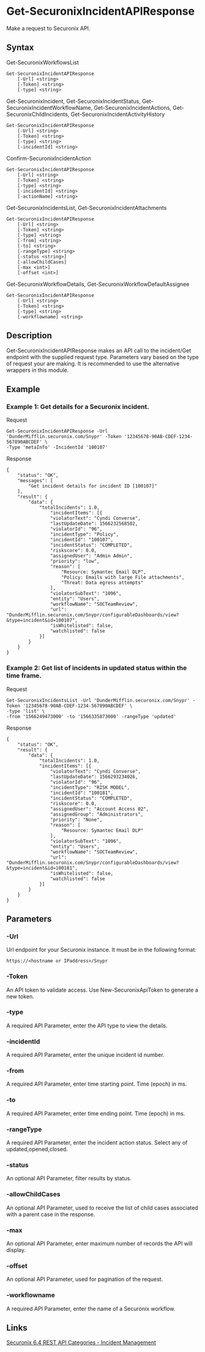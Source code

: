 # Get-SecuronixIncidentAPIResponse
Make a request to Securonix API.

## Syntax

Get-SecuronixWorkflowsList
```
Get-SecuronixIncidentAPIResponse
    [-Url] <string>
    [-Token] <string>
    [-type] <string>
```

Get-SecuronixIncident, Get-SecuronixIncidentStatus, Get-SecuronixIncidentWorkflowName, Get-SecuronixIncidentActions, Get-SecuronixChildIncidents, Get-SecuronixIncidentActivityHistory
```
Get-SecuronixIncidentAPIResponse
    [-Url] <string>
    [-Token] <string>
    [-type] <string>
    [-incidentId] <string>
```

Confirm-SecuronixIncidentAction
```
Get-SecuronixIncidentAPIResponse
    [-Url] <string>
    [-Token] <string>
    [-type] <string>
    [-incidentId] <string>
    [-actionName] <string>
```

Get-SecuronixIncidentsList, Get-SecuronixIncidentAttachments
```
Get-SecuronixIncidentAPIResponse
    [-Url] <string>
    [-Token] <string>
    [-type] <string>
    [-from] <string>
    [-to] <string>
    [-rangeType] <string>
    [-status <string>]
    [-allowChildCases]
    [-max <int>]
    [-offset <int>]
```

Get-SecuronixWorkflowDetails, Get-SecuronixWorkflowDefaultAssignee
```
Get-SecuronixIncidentAPIResponse
    [-Url] <string>
    [-Token] <string>
    [-type] <string>
    [-workflowname] <string>
```

## Description
Get-SecuronixIncidentAPIResponse makes an API call to the incident/Get endpoint with the supplied request type. Parameters vary based on the type of request your are making. It is recommended to use the alternative wrappers in this module. 

## Example

### Example 1: Get details for a Securonix incident.

Request
```
Get-SecuronixIncidentAPIResponse -Url 'DunderMifflin.securonix.com/Snypr' -Token '12345678-90AB-CDEF-1234-567890ABCDEF' \
-Type 'metaInfo' -IncidentId '100107'
```

Response
```
{
    "status": "OK",
    "messages": [
        "Get incident details for incident ID [100107]"
    ],
    "result": {
        "data": {
            "totalIncidents": 1.0,
                "incidentItems": [{
                "violatorText": "Cyndi Converse",
                "lastUpdateDate": 1566232568502,
                "violatorId": "96",
                "incidentType": "Policy",
                "incidentId": "100107",
                "incidentStatus": "COMPLETED",
                "riskscore": 0.0,
                "assignedUser": "Admin Admin",
                "priority": "low",
                "reason": [
                    "Resource: Symantec Email DLP",
                    "Policy: Emails with large File attachments",
                    "Threat: Data egress attempts"
                ],
                "violatorSubText": "1096",
                "entity": "Users",
                "workflowName": "SOCTeamReview",
                "url": "DunderMifflin.securonix.com/Snypr/configurableDashboards/view?&type=incident&id=100107",
                "isWhitelisted": false,
                "watchlisted": false
            }]
        }
    }
}
```

### Example 2: Get list of incidents in updated status within the time frame.

Request
```
Get-SecuronixIncidentsList -Url 'DunderMifflin.securonix.com/Snypr' -Token '12345678-90AB-CDEF-1234-567890ABCDEF' \
-type 'list' \
-from '1566249473000' -to '1566335873000' -rangeType 'updated'
```

Response
```
{
    "status": "OK",
    "result": {
        "data": {
            "totalIncidents": 1.0,
            "incidentItems": [{
                "violatorText": "Cyndi Converse",
                "lastUpdateDate": 1566293234026,
                "violatorId": "96",
                "incidentType": "RISK MODEL",
                "incidentId": "100181",
                "incidentStatus": "COMPLETED",
                "riskscore": 0.0,
                "assignedUser": "Account Access 02",
                "assignedGroup": "Administrators",
                "priority": "None",
                "reason": [
                    "Resource: Symantec Email DLP"
                ],
                "violatorSubText": "1096",
                "entity": "Users",
                "workflowName": "SOCTeamReview",
                "url": "DunderMifflin.securonix.com/Snypr/configurableDashboards/view?&type=incident&id=100181",
                "isWhitelisted": false,
                "watchlisted": false
            }]
        }
    }
}
```

## Parameters

### -Url
Url endpoint for your Securonix instance.
It must be in the following format:
```
https://<hostname or IPaddress>/Snypr
```
### -Token
An API token to validate access. Use New-SecuronixApiToken to generate a new token.

### -type
A required API Parameter, enter the API type to view the details.

### -incidentId
A required API Parameter, enter the unique incident id number.

### -from
A required API Parameter, enter time starting point. Time (epoch) in ms.

### -to
A required API Parameter, enter time ending point. Time (epoch) in ms.

### -rangeType
A required API Parameter, enter the incident action status. Select any of updated,opened,closed.

### -status
An optional API Parameter, filter results by status.

### -allowChildCases
An optional API Parameter, used to receive the list of child cases associated with a parent case in the response.

### -max
An optional API Parameter, enter maximum number of records the API will display.

### -offset
An optional API Parameter, used for pagination of the request.

### -workflowname
A required API Parameter, enter the name of a Securonix workflow.

## Links
[Securonix 6.4 REST API Categories - Incident Management](https://documentation.securonix.com/onlinedoc/Content/6.4%20Cloud/Content/SNYPR%206.4/6.4%20Guides/Web%20Services/6.4_REST%20API%20Categories.htm#IncidentManagement)